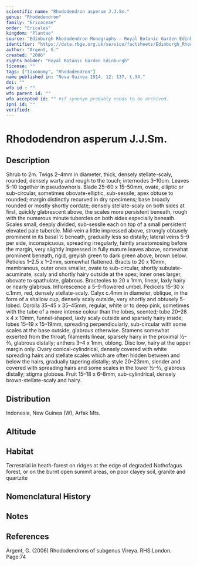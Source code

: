 ```yaml
---
scientific name: "Rhododendron asperum J.J.Sm."
genus: "Rhododendron"
family: "Ericaceae"
order: "Ericales"
kingdom: "Plantae"
source: "Edinburgh Rhododendron Monographs – Royal Botanic Garden Edinburgh"
identifier: "https://data.rbge.org.uk/service/factsheets/Edinburgh_Rhododendron_Monographs.xhtml"
author: "Argent, G."
created: "2006"
rights holder: "Royal Botanic Garden Edinburgh"
license: ""
tags: ["taxonomy", "Rhododendron"]
name published in: "Nova Guinea 1914. 12: 137, t.34."
doi: ""
wfo id : ""
wfo parent id: ""
wfo accepted id: "" #if synonym probably needs to be archived.                      
ipni id: ""
verified:
---
```


                       

# Rhododendron asperum J.J.Sm.

## Description
Shrub to 2m. Twigs 2–4mm in diameter, thick, densely stellate-scaly, rounded, densely warty and rough to the touch; internodes 3–10cm. Leaves 5–10 together in pseudowhorls. Blade 25–60 x 15–50mm, ovate, elliptic or sub-circular, sometimes obovate-elliptic, sub-sessile; apex obtuse to rounded; margin distinctly recurved in dry specimens; base broadly rounded or mostly shortly cord­ate; densely stellate-scaly on both sides at first, quickly glabrescent above, the scales more persistent beneath, rough with the numerous minute tubercles on both sides especially beneath. Scales small, deeply divided, sub-­sessile each on top of a small persistent elevated pale tubercle. Mid-vein a little impressed above, strongly obtusely prominent in its basal ½ beneath, gradually less so distally; lateral veins 5–9 per side, inconspicuous, spreading irregularly, faintly anastomosing before the margin, very slightly impressed in fully mature leaves above, somewhat prominent beneath, rigid, greyish green to dark green above, brown below. Petioles 1–2.5 x 1–2mm, somewhat flattened. Bracts to 20 x 10mm, membranous, outer ones smaller, ovate to sub-circular, shortly subulate-acuminate, scaly and shortly hairy outside at the apex; inner ones larger, obovate to spathulate, glabrous. Bracteoles to 20 x 1mm, linear, laxly hairy or nearly glabrous. Inflorescence a 5–9-flowered umbel. Pedicels 15–30 x c.1mm, red, densely stellate-scaly. Calyx c.4mm in diameter, oblique, in the form of a shallow cup, densely scaly outside, very shortly and obtusely 5-lobed. Corolla 35–45 x 35–45mm, regular, white or to deep pink, sometimes with the tube of a more intense colour than the lobes, scented; tube 20–28 x 4 x 10mm, funnel-shaped, laxly scaly outside and sparsely hairy inside; lobes 15–19 x 15–19mm, spreading perpendicularly, sub-circular with some scales at the base outside, glabrous otherwise. Stamens somewhat exserted from the throat; filaments linear, sparsely hairy in the proximal ½–2⁄3, glabrous distally; anthers 3–4 x 1mm, oblong. Disc low, hairy at the upper margin only. Ovary conical-cylindrical, densely covered with white spreading hairs and stellate scales which are often hidden between and below the hairs, gradually tapering distally; style 20–23mm, slender and covered with spreading hairs and some scales in the lower ½–2⁄3, glabrous distally; stigma globose. Fruit 15–18 x 6–8mm, sub-cylindrical, densely brown-stellate-scaly and hairy.

## Distribution
Indonesia, New Guinea (W), Arfak Mts.

## Altitude


## Habitat
Terrestrial in heath-forest on ridges at the edge of degraded Nothofagus forest, or on the burnt open summit areas, on poor clayey soil, granite and quartzite

## Nomenclatural History

                       
## Notes


## References

Argent, G. (2006) Rhododendrons of subgenus Vireya. RHS:London. Page:74
